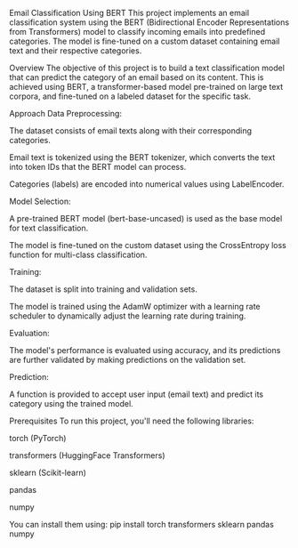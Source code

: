 Email Classification Using BERT
This project implements an email classification system using the BERT (Bidirectional Encoder Representations from Transformers) model to classify incoming emails into predefined categories. The model is fine-tuned on a custom dataset containing email text and their respective categories.

Overview
The objective of this project is to build a text classification model that can predict the category of an email based on its content. This is achieved using BERT, a transformer-based model pre-trained on large text corpora, and fine-tuned on a labeled dataset for the specific task.

Approach
Data Preprocessing:

The dataset consists of email texts along with their corresponding categories.

Email text is tokenized using the BERT tokenizer, which converts the text into token IDs that the BERT model can process.

Categories (labels) are encoded into numerical values using LabelEncoder.

Model Selection:

A pre-trained BERT model (bert-base-uncased) is used as the base model for text classification.

The model is fine-tuned on the custom dataset using the CrossEntropy loss function for multi-class classification.

Training:

The dataset is split into training and validation sets.

The model is trained using the AdamW optimizer with a learning rate scheduler to dynamically adjust the learning rate during training.

Evaluation:

The model's performance is evaluated using accuracy, and its predictions are further validated by making predictions on the validation set.

Prediction:

A function is provided to accept user input (email text) and predict its category using the trained model.

Prerequisites
To run this project, you'll need the following libraries:

torch (PyTorch)

transformers (HuggingFace Transformers)

sklearn (Scikit-learn)

pandas

numpy

You can install them using:
pip install torch transformers sklearn pandas numpy

